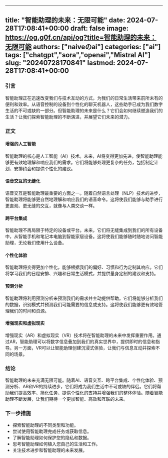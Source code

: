 
---
title: "智能助理的未来：无限可能"
date: 2024-07-28T17:08:41+00:00
draft: false
image: https://og.g0f.cn/api/og?title=智能助理的未来：无限可能
authors: ["naiveのai"]
categories: ["ai"]
tags: ["chatgpt","sora","openai","Mistral AI"]
slug: "20240728170841"
lastmod: 2024-07-28T17:08:41+00:00
---
### 引言

智能助理正在迅速改变我们与技术互动的方式，为我们的日常生活带来前所未有的便利和效率。从语音控制的设备到个性化的聊天机器人，这些助手已成为我们数字生活的不可或缺的一部分。但智能助理的未来是什么？它们会如何继续塑造我们的生活？让我们探索智能助理的不断演进，并展望它们未来的潜力。

### 正文

#### 增强的人工智能

智能助理的核心是人工智能（AI）技术。未来，AI将变得更加先进，使智能助理能够更有效地理解和响应我们的需求。它们将能够处理更复杂的任务，包括制定计划、安排约会和提供个性化的建议。

#### 语音交互的无缝化

语音交互是智能助理最重要的方面之一。随着自然语言处理（NLP）技术的进步，智能助理将能够更自然地理解和响应我们的语音命令。这将使我们能够与助手进行更直观、更无缝的交互，就像与人类交谈一样。

#### 跨平台集成

智能助理不再局限于特定的设备或平台。未来，它们将无缝集成到我们的所有设备中，从智能手机和笔记本电脑到智能家居设备。这将使我们能够随时随地访问智能助理，无论我们使用什么设备。

#### 个性化体验

智能助理将变得更加个性化，能够根据我们的偏好、习惯和行为定制其响应。它们将学习我们的日程安排、兴趣和日常生活模式，并提供量身定制的建议和支持。

#### 预测分析

智能助理将利用预测分析来预测我们的需求并主动提供帮助。它们将能够分析我们的数据，识别模式并预测我们可能需要的信息或支持。这将使我们能够更有效地管理我们的时间和资源。

#### 增强现实和虚拟现实

增强现实（AR）和虚拟现实（VR）技术将在智能助理的未来中发挥重要作用。通过AR，智能助理可以将数字信息叠加到我们的真实世界中，提供即时的信息和指导。另一方面，VR可以让智能助理创建沉浸式体验，让我们与信息互动并探索不同的场景。

### 结论

智能助理的未来充满无限可能。随着AI、语音交互、跨平台集成、个性化体验、预测分析、AR和VR的持续进步，它们将成为我们生活中不可或缺的伴侣。它们将帮助我们提高效率、简化任务、提供个性化的支持并增强我们的整体体验。随着智能助理不断发展，让我们期待一个更加智能、高效和互联的未来。

### 下一步措施

* 探索智能助理的不同类型和功能。
* 尝试使用智能助理完成任务或获取信息。
* 了解智能助理如何保护您的隐私和数据。
* 思考智能助理如何植入您自己的生活和工作。
* 关注技术进步和智能助理的未来发展。